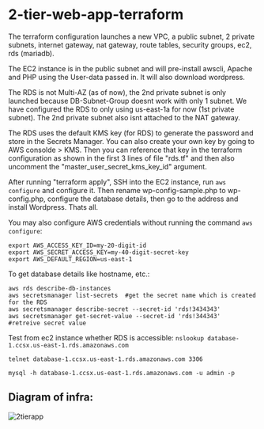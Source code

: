 # 2-tier-web-app-terraform
The terraform configuration launches a new VPC, a public subnet, 2 private subnets, internet gateway, nat gateway, route tables, security groups, ec2, rds (mariadb).

The EC2 instance is in the public subnet and will pre-install awscli, Apache and PHP using the User-data passed in. It will also download wordpress.

The RDS is not Multi-AZ (as of now), the 2nd private subnet is only launched because DB-Subnet-Group doesnt work with only 1 subnet. We have configured the RDS to only using us-east-1a for now (1st private subnet). The 2nd private subnet also isnt attached to the NAT gateway.

The RDS uses the default KMS key (for RDS) to generate the password and store in the Secrets Manager. You can also create your own key by going to AWS consolde > KMS. Then you can reference that key in the terraform configuration as shown in the first 3 lines of file "rds.tf" and then also uncomment the "master_user_secret_kms_key_id" argument.

After running "terraform apply", SSH into the EC2 instance, run `aws configure` and configure it. Then rename wp-config-sample.php to wp-config.php, configure the database details, then go to the address and install Wordpress. Thats all.

You may also configure AWS credentials without running the command `aws configure`:
```
export AWS_ACCESS_KEY_ID=my-20-digit-id
export AWS_SECRET_ACCESS_KEY=my-40-digit-secret-key
export AWS_DEFAULT_REGION=us-east-1
```

To get database details like hostname, etc.:
```
aws rds describe-db-instances  
aws secretsmanager list-secrets  #get the secret name which is created for the RDS
aws secretsmanager describe-secret --secret-id 'rds!3434343'
aws secretsmanager get-secret-value --secret-id 'rds!344343'   #retreive secret value
```

Test from ec2 instance whether RDS is accessible:
`nslookup database-1.ccsx.us-east-1.rds.amazonaws.com`

`telnet database-1.ccsx.us-east-1.rds.amazonaws.com 3306`

`mysql -h database-1.ccsx.us-east-1.rds.amazonaws.com -u admin -p`

## Diagram of infra:
![2tierapp](https://github.com/user-attachments/assets/d355400f-4abe-40b4-bef8-aff2a2bb53f3)



